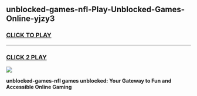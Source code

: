 
## unblocked-games-nfl-Play-Unblocked-Games-Online-yjzy3
<h3>
<a href="https://premium76.site?title=unblocked-games-nfl&ref=25A">CLICK TO PLAY</a></h3>
<hr>

<h3>
<a href="https://premium76.site?title=unblocked-games-nfl&ref=25A">CLICK 2 PLAY</a>
  
</h3>

<a href="https://premium76.site?title=unblocked-games-nfl&ref=25A"><img src="https://clearcache.store/games.png"></a>


**unblocked-games-nfl games unblocked: Your Gateway to Fun and Accessible Online Gaming**

